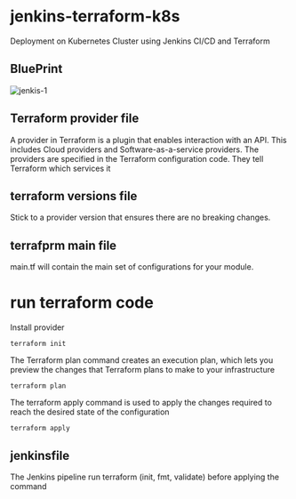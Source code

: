 # jenkins-terraform-k8s
Deployment on Kubernetes Cluster using Jenkins CI/CD and Terraform 
## BluePrint
![jenkis-1](https://github.com/alilotfi23/jenkins-terraform-k8s/assets/91953142/72a82570-2b6e-4c96-8caa-008016475d42)
## Terraform provider file
A provider in Terraform is a plugin that enables interaction with an API. This includes Cloud providers and Software-as-a-service providers. The providers are specified in the Terraform configuration code. They tell Terraform which services it 
## terraform versions file
Stick to a provider version that ensures there are no breaking changes.
## terrafprm main file
main.tf will contain the main set of configurations for your module.
# run terraform code
Install provider

```shell
terraform init
```
The Terraform plan command creates an execution plan, which lets you preview the changes that Terraform plans to make to your infrastructure

```shell
terraform plan
```
The terraform apply command is used to apply the changes required to reach the desired state of the configuration
```shell
terraform apply
```
## jenkinsfile
The Jenkins pipeline run terraform (init, fmt, validate) before applying the command

